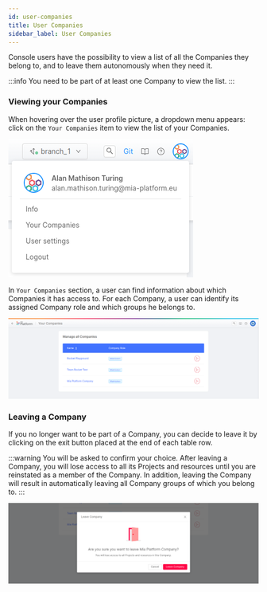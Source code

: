 ```yaml
---
id: user-companies
title: User Companies
sidebar_label: User Companies
---
```


Console users have the possibility to view a list of all the Companies they belong to, and to leave them autonomously when they need it.

:::info
You need to be part of at least one Company to view the list.
:::

### Viewing your Companies

When hovering over the user profile picture, a dropdown menu appears: click on the `Your Companies` item to view the list of your Companies. 

![user settings dropdown](./img/user-settings-dropdown.png)

In `Your Companies` section, a user can find information about which Companies it has access to.
For each Company, a user can identify its assigned Company role and which groups he belongs to.

![your companies page](./img/your-companies-page.png)

### Leaving a Company

If you no longer want to be part of a Company, you can decide to leave it by clicking on the exit button placed at the end of each table row.

:::warning
You will be asked to confirm your choice. After leaving a Company, you will lose access to all its Projects and resources until you are reinstated as a member of the Company. In addition, leaving the Company will result in automatically leaving all Company groups of which you belong to.
:::

![leave company modal](./img/leave-company-modal.png)

